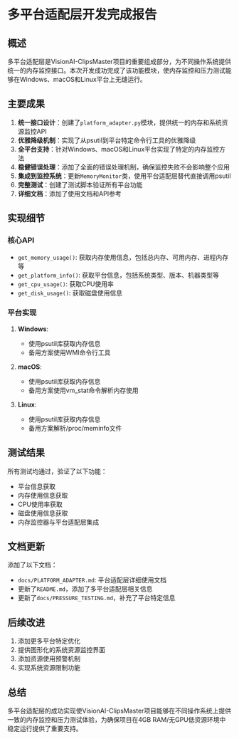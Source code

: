# 多平台适配层开发完成报告

## 概述

多平台适配层是VisionAI-ClipsMaster项目的重要组成部分，为不同操作系统提供统一的内存监控接口。本次开发成功完成了该功能模块，使内存监控和压力测试能够在Windows、macOS和Linux平台上无缝运行。

## 主要成果

1. **统一接口设计**：创建了`platform_adapter.py`模块，提供统一的内存和系统资源监控API
2. **优雅降级机制**：实现了从psutil到平台特定命令行工具的优雅降级
3. **全平台支持**：针对Windows、macOS和Linux平台实现了特定的内存监控方法
4. **稳健错误处理**：添加了全面的错误处理机制，确保监控失败不会影响整个应用
5. **集成到监控系统**：更新`MemoryMonitor`类，使用平台适配层替代直接调用psutil
6. **完整测试**：创建了测试脚本验证所有平台功能
7. **详细文档**：添加了使用文档和API参考

## 实现细节

### 核心API

- `get_memory_usage()`: 获取内存使用信息，包括总内存、可用内存、进程内存等
- `get_platform_info()`: 获取平台信息，包括系统类型、版本、机器类型等
- `get_cpu_usage()`: 获取CPU使用率
- `get_disk_usage()`: 获取磁盘使用信息

### 平台实现

1. **Windows**:
   - 使用psutil库获取内存信息
   - 备用方案使用WMI命令行工具

2. **macOS**:
   - 使用psutil库获取内存信息
   - 备用方案使用vm_stat命令解析内存使用

3. **Linux**:
   - 使用psutil库获取内存信息
   - 备用方案解析/proc/meminfo文件

## 测试结果

所有测试均通过，验证了以下功能：
- 平台信息获取
- 内存使用信息获取
- CPU使用率获取
- 磁盘使用信息获取
- 内存监控器与平台适配层集成

## 文档更新

添加了以下文档：
- `docs/PLATFORM_ADAPTER.md`: 平台适配层详细使用文档
- 更新了`README.md`，添加了多平台适配层相关信息
- 更新了`docs/PRESSURE_TESTING.md`，补充了平台特定信息

## 后续改进

1. 添加更多平台特定优化
2. 提供图形化的系统资源监控界面
3. 添加资源使用预警机制
4. 实现系统资源限制功能

## 总结

多平台适配层的成功实现使VisionAI-ClipsMaster项目能够在不同操作系统上提供一致的内存监控和压力测试体验，为确保项目在4GB RAM/无GPU低资源环境中稳定运行提供了重要支持。 